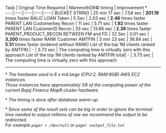 
Task | Original Time Required | MammothDB&copy; timing | Improvement *  
--- |:---:|:---:|:---:|:---:|
BUCKET STRING | 25 min 17 sec | 7.54 sec | **201.19** times faster
BALIC LOAN Taken | 5 Sec | 2.03 sec | **2.46** times faster
PARENT LAN Customerkey Recon | 11 sec | 5.71 sec  | **1.92** times faster
PARENT LAN CustomerID Recon | 33 sec | 13.86 sec  | **2.38** times faster
PARENT_PRODUCT_RECON BETWEEN FM and FD | 32 Sec | 0.01 sec  | **3,200** times faster
RANK Customer AMTFIN | 3 min 23 sec | 36.84 sec | **5.51** times faster (ordered without RANK)
List of the top 1M clients ranked by AMTFIN | - | 3.73 sec | The computing time is virtually zero with this approach
List of the top 1M clients ranked by AMTFIN total| - | 3.73 sec | The computing time is virtually zero with this approach

---

\* *The hardware used is 6 x m4.large (CPU:2, RAM:8GB) AWS EC2 instances.*  
*Those instances have approximately 1/8 of the computing power of the current Bajaj Finance MapR cluster hardware.*

\* *The timing is done after database warm-up.*

\* *Since some of the result sets can be big in order to ignore the terminal time needed to output millions of row we recommend the output to be redirected.*  
*For example `pager > /dev/null` or `pager >output_file.txt`*